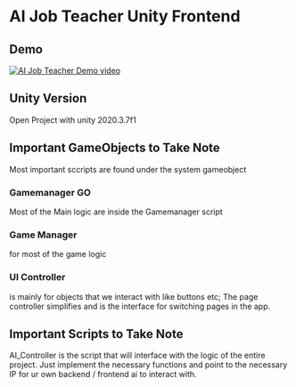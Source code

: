 # AI Job Teacher Unity Frontend

## Demo

[![AI Job Teacher Demo video](https://res.cloudinary.com/marcomontalbano/image/upload/v1644200876/video_to_markdown/images/youtube--qRvs6QJLl0k-c05b58ac6eb4c4700831b2b3070cd403.jpg)](https://youtu.be/qRvs6QJLl0k "AI Job Teacher Demo video")

## Unity Version

Open Project with unity 2020.3.7f1

## Important GameObjects to Take Note

Most important sccripts are found under the system gameobject

### Gamemanager GO

Most of the Main logic are inside the Gamemanager script

### Game Manager 

for most of the game logic 

### UI Controller 

is mainly for objects that we interact with like buttons etc;
The page controller simplifies and is the interface for switching pages in the app.

## Important Scripts to Take Note
AI_Controller is the script that will interface with the  logic of the entire project.
Just implement the necessary functions and point to the necessary IP for ur own backend / frontend ai to interact with.
